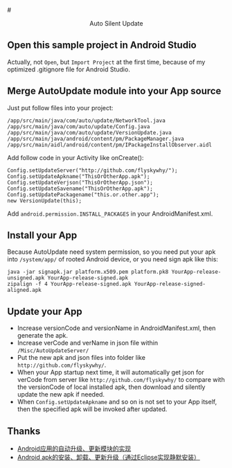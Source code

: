 #<center>Auto Silent Update</center>

## Open this sample project in Android Studio

Actually, not `Open`, but `Import Project` at the first time, because of my optimized .gitignore file for Android Studio.

## Merge AutoUpdate module into your App source

Just put follow files into your project:

    /app/src/main/java/com/auto/update/NetworkTool.java
    /app/src/main/java/com/auto/update/Config.java
    /app/src/main/java/com/auto/update/VersionUpdate.java
    /app/src/main/java/android/content/pm/PackageManager.java
    /app/src/main/aidl/android/content/pm/IPackageInstallObserver.aidl

Add follow code in your Activity like onCreate():

    Config.setUpdateServer("http://github.com/flyskywhy/");
    Config.setUpdateApkname("ThisOrOtherApp.apk");
    Config.setUpdateVerjson("ThisOrOtherApp.json");
    Config.setUpdateSavename("ThisOrOtherApp.apk");
    Config.setUpdatePackagename("this.or.other.app");
    new VersionUpdate(this);

Add `android.permission.INSTALL_PACKAGES` in your AndroidManifest.xml.

## Install your App

Because AutoUpdate need system permission, so you need put your apk into `/system/app/` of rooted Android device, or you need sign apk like this:

    java -jar signapk.jar platform.x509.pem platform.pk8 YourApp-release-unsigned.apk YourApp-release-signed.apk
    zipalign -f 4 YourApp-release-signed.apk YourApp-release-signed-aligned.apk

## Update your App

* Increase versionCode and versionName in AndroidManifest.xml, then generate the apk.
* Increase verCode and verName in json file within `/Misc/AutoUpdateServer/`
* Put the new apk and json files into folder like `http://github.com/flyskywhy/`.
* When your App startup next time, it will automatically get json for verCode from server like `http://github.com/flyskywhy/` to compare with the versionCode of local installed apk, then download and silently update the new apk if needed.
* When `Config.setUpdateApkname` and so on is not set to your App itself, then the specified apk will be invoked after updated.

## Thanks

* [Android应用的自动升级、更新模块的实现](http://blog.csdn.net/xjanker2/article/details/6303937)
* [Android apk的安装、卸载、更新升级（通过Eclipse实现静默安装）](http://my.oschina.net/zhoulc/blog/120423)